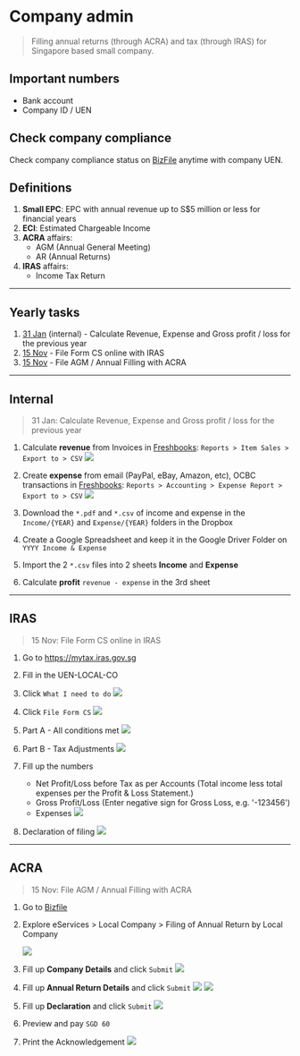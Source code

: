 # Company admin

> Filling annual returns (through ACRA) and tax (through IRAS) for Singapore based small company.

## Important numbers

- Bank account
- Company ID / UEN

## Check company compliance

Check company compliance status on [BizFile](http://www.bizfile.gov.sg) anytime with company UEN.

## Definitions

1. **Small EPC**: EPC with annual revenue up to S$5 million or less for financial years
1. **ECI**: Estimated Chargeable Income
1. **ACRA** affairs:
	- AGM (Annual General Meeting)
	- AR (Annual Returns)
1. **IRAS** affairs:
	- Income Tax Return

---

## Yearly tasks

1. [31 Jan](https://github.com/sayanee/company-admin#internal) (internal) - Calculate Revenue, Expense and Gross profit / loss for the previous year
1. [15 Nov](https://github.com/sayanee/company-admin#iras) - File Form CS online with IRAS
1. [15 Nov](https://github.com/sayanee/company-admin#acra) - File AGM / Annual Filling with ACRA

---

## Internal

> 31 Jan: Calculate Revenue, Expense and Gross profit / loss for the previous year

1. Calculate **revenue** from Invoices in [Freshbooks](https://freshbooks.com): `Reports > Item Sales > Export to > CSV`
	![](img/revenue.png)

1. Create **expense** from email (PayPal, eBay, Amazon, etc), OCBC transactions in [Freshbooks](https://crayonio.freshbooks.com): `Reports > Accounting > Expense Report > Export to > CSV`
	![](img/expense.png)

1. Download the `*.pdf` and `*.csv` of income and expense in the `Income/{YEAR}` and `Expense/{YEAR}` folders in the Dropbox
1. Create a Google Spreadsheet and keep it in the Google Driver Folder on `YYYY Income & Expense`
1. Import the 2 `*.csv` files into 2 sheets **Income** and **Expense**
1. Calculate **profit** `revenue - expense` in the 3rd sheet

---

## IRAS

> 15 Nov: File Form CS online in IRAS

1. Go to <https://mytax.iras.gov.sg>
1. Fill in the UEN-LOCAL-CO
1. Click `What I need to do`
	![](img/p1.png)

1. Click `File Form CS`
	![](img/p2.png)

1. Part A - All conditions met
	![](img/p3.png)

1. Part B - Tax Adjustments
	![](img/p4.png)

1. Fill up the numbers
	- Net Profit/Loss before Tax as per Accounts (Total income less total expenses per the Profit & Loss Statement.)
	- Gross Profit/Loss
(Enter negative sign for Gross Loss, e.g. '-123456')
	- Expenses
	![](img/p5.png)

1. Declaration of filing
	![](img/p6.png)

---

## ACRA

> 15 Nov: File AGM / Annual Filling with ACRA

1. Go to [Bizfile](http://www.bizfile.gov.sg/)
1. Explore eServices > Local Company > Filing of Annual Return by Local Company

	![](img/step1.jpg)
1. Fill up **Company Details** and click `Submit`
	![](img/step2.png)

1. Fill up **Annual Return Details** and click `Submit`
	![](img/step3.png)
	![](img/step4.png)

1. Fill up **Declaration** and click `Submit`
	![](img/step5.png)
1. Preview and pay `SGD 60`
1. Print the Acknowledgement
	![](img/step6.png)
